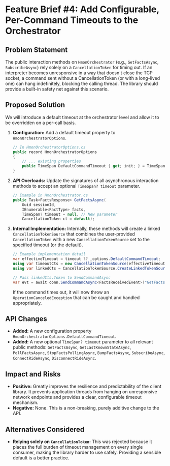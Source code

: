 # Feature Brief #4: Add Configurable, Per-Command Timeouts to the Orchestrator

## Problem Statement

The public interaction methods on `HmonOrchestrator` (e.g., `GetFactsAsync`, `SubscribeAsync`) rely solely on a `CancellationToken` for timing out. If an interpreter becomes unresponsive in a way that doesn't close the TCP socket, a command sent without a CancellationToken (or with a long-lived one) can hang indefinitely, blocking the calling thread. The library should provide a built-in safety net against this scenario.

## Proposed Solution

We will introduce a default timeout at the orchestrator level and allow it to be overridden on a per-call basis.

1. **Configuration:** Add a default timeout property to `HmonOrchestratorOptions`.

    ```csharp
    // In HmonOrchestratorOptions.cs
    public record HmonOrchestratorOptions
    {
        // ... existing properties
        public TimeSpan DefaultCommandTimeout { get; init; } = TimeSpan.FromSeconds(30);
    }
    ```

2. **API Overloads:** Update the signatures of all asynchronous interaction methods to accept an optional `TimeSpan? timeout` parameter.

    ```csharp
    // Example in HmonOrchestrator.cs
    public Task<FactsResponse> GetFactsAsync(
        Guid sessionId,
        IEnumerable<FactType> facts,
        TimeSpan? timeout = null, // New parameter
        CancellationToken ct = default);
    ```

3. **Internal Implementation:** Internally, these methods will create a linked `CancellationTokenSource` that combines the user-provided `CancellationToken` with a new `CancellationTokenSource` set to the specified timeout (or the default).

    ```csharp
    // Example implementation detail
    var effectiveTimeout = timeout ?? _options.DefaultCommandTimeout;
    using var timeoutCts = new CancellationTokenSource(effectiveTimeout);
    using var linkedCts = CancellationTokenSource.CreateLinkedTokenSource(ct, timeoutCts.Token);
    
    // Pass linkedCts.Token to SendCommandAsync
    var evt = await conn.SendCommandAsync<FactsReceivedEvent>("GetFacts", payload, linkedCts.Token);
    ```

    If the command times out, it will now throw an `OperationCanceledException` that can be caught and handled appropriately.

## API Changes

* **Added:** A new configuration property `HmonOrchestratorOptions.DefaultCommandTimeout`.
* **Added:** A new optional `TimeSpan? timeout` parameter to all relevant public methods: `GetFactsAsync`, `GetLastKnownStateAsync`, `PollFactsAsync`, `StopFactsPollingAsync`, `BumpFactsAsync`, `SubscribeAsync`, `ConnectRideAsync`, `DisconnectRideAsync`.

## Impact and Risks

* **Positive:** Greatly improves the resilience and predictability of the client library. It prevents application threads from hanging on unresponsive network endpoints and provides a clear, configurable timeout mechanism.
* **Negative:** None. This is a non-breaking, purely additive change to the API.

## Alternatives Considered

* **Relying solely on `CancellationToken`:** This was rejected because it places the full burden of timeout management on every single consumer, making the library harder to use safely. Providing a sensible default is a better practice.
